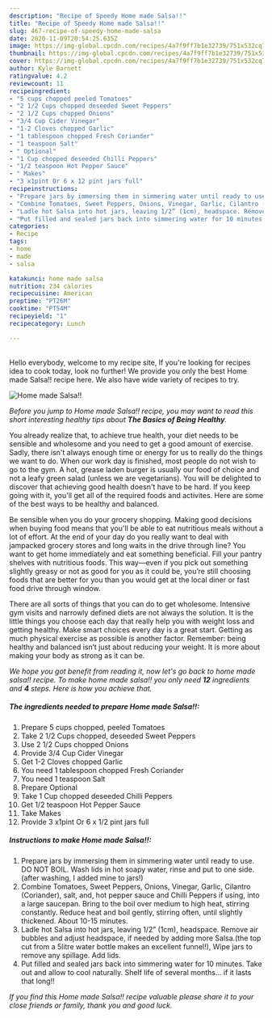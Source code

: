 ```yaml
---
description: "Recipe of Speedy Home made Salsa!!"
title: "Recipe of Speedy Home made Salsa!!"
slug: 467-recipe-of-speedy-home-made-salsa
date: 2020-11-09T20:54:25.635Z
image: https://img-global.cpcdn.com/recipes/4a7f9ff7b1e32739/751x532cq70/home-made-salsa-recipe-main-photo.jpg
thumbnail: https://img-global.cpcdn.com/recipes/4a7f9ff7b1e32739/751x532cq70/home-made-salsa-recipe-main-photo.jpg
cover: https://img-global.cpcdn.com/recipes/4a7f9ff7b1e32739/751x532cq70/home-made-salsa-recipe-main-photo.jpg
author: Kyle Barnett
ratingvalue: 4.2
reviewcount: 11
recipeingredient:
- "5 cups chopped peeled Tomatoes"
- "2 1/2 Cups chopped deseeded Sweet Peppers"
- "2 1/2 Cups chopped Onions"
- "3/4 Cup Cider Vinegar"
- "1-2 Cloves chopped Garlic"
- "1 tablespoon chopped Fresh Coriander"
- "1 teaspoon Salt"
- " Optional"
- "1 Cup chopped deseeded Chilli Peppers"
- "1/2 teaspoon Hot Pepper Sauce"
- " Makes"
- "3 x1pint Or 6 x 12 pint jars full"
recipeinstructions:
- "Prepare jars by immersing them in simmering water until ready to use. DO NOT BOIL. Wash lids in hot soapy water, rinse and put to one side.(after washing, I added mine to jars!)"
- "Combine Tomatoes, Sweet Peppers, Onions, Vinegar, Garlic, Cilantro (Coriander), salt, and, hot pepper sauce and Chilli Peppers if using, into a large saucepan. Bring to the boil over medium to high heat, stirring constantly. Reduce heat and boil gently, stirring often, until slightly thickened. About 10-15 minutes."
- "Ladle hot Salsa into hot jars, leaving 1/2” (1cm), headspace. Remove air bubbles and adjust headspace, if needed by adding more Salsa.(the top cut from a 5litre water bottle makes an excellent funnel!), Wipe jars to remove any spillage. Add lids."
- "Put filled and sealed jars back into simmering water for 10 minutes. Take out and allow to cool naturally. Shelf life of several months... if it lasts that long!!"
categories:
- Recipe
tags:
- home
- made
- salsa

katakunci: home made salsa 
nutrition: 234 calories
recipecuisine: American
preptime: "PT26M"
cooktime: "PT54M"
recipeyield: "1"
recipecategory: Lunch

---
```

<br>
Hello everybody, welcome to my recipe site, If you're looking for recipes idea to cook today, look no further! We provide you only the best Home made Salsa!! recipe here. We also have wide variety of recipes to try.
<br>


![Home made Salsa!!](https://img-global.cpcdn.com/recipes/4a7f9ff7b1e32739/751x532cq70/home-made-salsa-recipe-main-photo.jpg)

<i>Before you jump to Home made Salsa!! recipe, you may want to read this short interesting healthy tips about <strong>The Basics of Being Healthy</strong>.</i>

You already realize that, to achieve true health, your diet needs to be sensible and wholesome and you need to get a good amount of exercise. Sadly, there isn't always enough time or energy for us to really do the things we want to do. When our work day is finished, most people do not wish to go to the gym. A hot, grease laden burger is usually our food of choice and not a leafy green salad (unless we are vegetarians). You will be delighted to discover that achieving good health doesn't have to be hard. If you keep going with it, you'll get all of the required foods and activites. Here are some of the best ways to be healthy and balanced.

Be sensible when you do your grocery shopping. Making good decisions when buying food means that you'll be able to eat nutritious meals without a lot of effort. At the end of your day do you really want to deal with jampacked grocery stores and long waits in the drive through line? You want to get home immediately and eat something beneficial. Fill your pantry shelves with nutritious foods. This way—even if you pick out something slightly greasy or not as good for you as it could be, you’re still choosing foods that are better for you than you would get at the local diner or fast food drive through window.

There are all sorts of things that you can do to get wholesome. Intensive gym visits and narrowly defined diets are not always the solution. It is the little things you choose each day that really help you with weight loss and getting healthy. Make smart choices every day is a great start. Getting as much physical exercise as possible is another factor. Remember: being healthy and balanced isn’t just about reducing your weight. It is more about making your body as strong as it can be. 


<i>We hope you got benefit from reading it, now let's go back to home made salsa!! recipe. To make home made salsa!! you only need <strong>12</strong> ingredients and <strong>4</strong> steps. Here is how you achieve that.
</i>

##### The ingredients needed to prepare Home made Salsa!!:

1. Prepare 5 cups chopped, peeled Tomatoes
1. Take 2 1/2 Cups chopped, deseeded Sweet Peppers
1. Use 2 1/2 Cups chopped Onions
1. Provide 3/4 Cup Cider Vinegar
1. Get 1-2 Cloves chopped Garlic
1. You need 1 tablespoon chopped Fresh Coriander
1. You need 1 teaspoon Salt
1. Prepare  Optional
1. Take 1 Cup chopped deseeded Chilli Peppers
1. Get 1/2 teaspoon Hot Pepper Sauce
1. Take  Makes
1. Provide 3 x1pint Or 6 x 1/2 pint jars full


##### Instructions to make Home made Salsa!!:

1. Prepare jars by immersing them in simmering water until ready to use. DO NOT BOIL. Wash lids in hot soapy water, rinse and put to one side.(after washing, I added mine to jars!)
1. Combine Tomatoes, Sweet Peppers, Onions, Vinegar, Garlic, Cilantro (Coriander), salt, and, hot pepper sauce and Chilli Peppers if using, into a large saucepan. Bring to the boil over medium to high heat, stirring constantly. Reduce heat and boil gently, stirring often, until slightly thickened. About 10-15 minutes.
1. Ladle hot Salsa into hot jars, leaving 1/2” (1cm), headspace. Remove air bubbles and adjust headspace, if needed by adding more Salsa.(the top cut from a 5litre water bottle makes an excellent funnel!), Wipe jars to remove any spillage. Add lids.
1. Put filled and sealed jars back into simmering water for 10 minutes. Take out and allow to cool naturally. Shelf life of several months... if it lasts that long!!


<i>If you find this Home made Salsa!! recipe valuable please share it to your close friends or family, thank you and good luck.</i>
